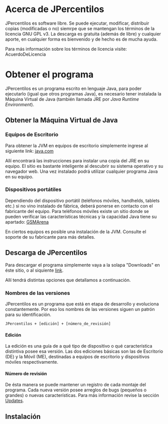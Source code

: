 # Acerca de JPercentilos #

JPercentilos es software libre. Se puede ejecutar, modificar, distribuir copias (modificadas o no) siemrpe que se mantengan los términos de la licencia GNU GPL v3. La descarga es gratuita (además de libre) y cualquier aporte, en cualquier forma es bienvenido y de hecho es de mucha ayuda.

Para más información sobre los términos de licencia visite: AcuerdoDeLicencia



# Obtener el programa #

JPercentilos es un programa escrito en lenguaje Java, para poder ejecutarlo (igual que otros programas Java), es necesario tener instalada la Máquina Virtual de Java (también llamada JRE por _Java Runtime Environment_).

## Obtener la Máquina Virtual de Java ##

### Equipos de Escritorio ###

Para obtener la JVM en equipos de escritorio simplemente ingrese al siguiente link: [java.com](http://www.java.com/)

Allí encontrará las instrucciones para instalar una copia del JRE en su equipo. El sitio es bastante inteligente al descubrir su sistema operativo y su navegador web. Una vez instalado podrá utilizar cualquier programa Java en su equipo.

### Dispositivos portátiles ###

Dependiendo del dispositivo portátil (teléfonos móviles, handhelds, tablets etc.) si no vino instalado de fábrica, deberá ponerse en contacto con el fabricante del equipo. Para teléfonos móviles existe un sitio donde se pueden verificar las características técnicas y la capacidad Java tiene su apartado: [GSMArena](http://www.gsmarena.com)

En ciertos equipos es posible una instalación de la JVM. Consulte el soporte de su fabricante para más detalles.

## Descarga de JPercentilos ##

Para descargar el programa simplemente vaya a la solapa "Downloads" en éste sitio, o al siquiente [link](http://code.google.com/p/jpercentilos/downloads/list).

Allí tendrá distintas opciones que detallamos a continuación.

### Nombres de las versiones ###

JPercentilos es un programa que está en etapa de desarrollo y evoluciona constantemente. Por eso los nombres de las versiones siguen un patrón para su identificación.

```
JPercentilos + [edición] + [número_de_revisión]
```

#### Edición ####

La edición es una guía de a qué tipo de dispositivo o qué característica distintiva posee esa versión. Las dos ediciones básicas son las de Escritorio (DE) y la Móvil (ME), destinadas a equipos de escritorio y dispositivos móviles respectivamente.

#### Número de revisión ####

De ésta manera se puede mantener un registro de cada montaje del programa. Cada nueva versión posee arreglos de bugs (pequeños o grandes) o nuevas características. Para más información revise la sección [Updates](http://code.google.com/p/jpercentilos/updates/list).


## Instalación ##